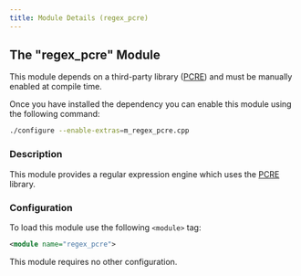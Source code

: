 ```yaml
---
title: Module Details (regex_pcre)
---
```


## The "regex_pcre" Module

<div class="alert alert-info" role="alert" markdown="1">

This module depends on a third-party library ([PCRE](https://www.pcre.org)) and must be manually enabled at compile time.

Once you have installed the dependency you can enable this module using the following command:

```sh
./configure --enable-extras=m_regex_pcre.cpp
```

</div>

### Description

This module provides a regular expression engine which uses the [PCRE](https://www.pcre.org) library.

### Configuration

To load this module use the following `<module>` tag:

```xml
<module name="regex_pcre">
```

This module requires no other configuration.
